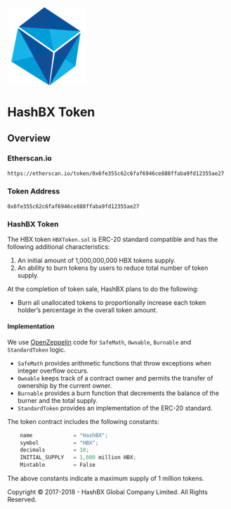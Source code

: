 ![HashBX](images/logo.png)

# HashBX Token

## Overview


### Etherscan.io
```
https://etherscan.io/token/0x6fe355c62c6faf6946ce888ffaba9fd12355ae27
```

### Token Address 
```
0x6fe355c62c6faf6946ce888ffaba9fd12355ae27
```

### HashBX Token

The HBX token `HBXToken.sol` is ERC-20 standard compatible and has the following additional characteristics:

1. An initial amount of 1,000,000,000 HBX tokens supply.
2. An ability to burn tokens by users to reduce total number of token supply.

At the completion of token sale, HashBX plans to do the following:

- Burn all unallocated tokens to proportionally increase each token holder’s percentage in the overall token amount.

#### Implementation

We use [OpenZeppelin](https://openzeppelin.org) code for `SafeMath`, `Ownable`, `Burnable` and `StandardToken` logic.

* `SafeMath` provides arithmetic functions that throw exceptions when integer overflow occurs.
* `Ownable` keeps track of a contract owner and permits the transfer of ownership by the current owner.
* `Burnable` provides a burn function that decrements the balance of the burner and the total supply.
* `StandardToken` provides an implementation of the ERC-20 standard.

The token contract includes the following constants:

```javascript
    name             = "HashBX";
    symbol           = "HBX";
    decimals         = 18;
    INITIAL_SUPPLY   = 1,000 million HBX;
    Mintable         = False
```

The above constants indicate a maximum supply of 1 million tokens.

Copyright © 2017-2018 - HashBX Global Company Limited. All Rights Reserved.
